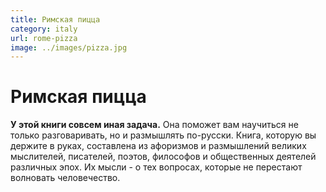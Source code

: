 ```yaml
---
title: Римская пицца
category: italy
url: rome-pizza
image: ../images/pizza.jpg
---
```


# Римская пицца

**У этой книги совсем иная задача.** Она поможет вам научиться не только разговаривать, но и размышлять по-русски. Книга, которую вы держите в руках, составлена из афоризмов и размышлений великих мыслителей, писателей, поэтов, философов и общественных деятелей различных эпох. Их мысли - о тех вопросах, которые не перестают волновать человечество.
